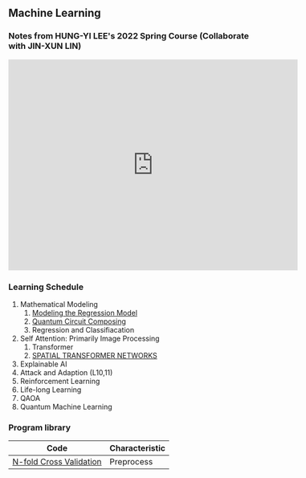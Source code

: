 ## Machine Learning
### Notes from HUNG-YI LEE's 2022 Spring Course (Collaborate with JIN-XUN LIN)
<iframe src="https://slides.com/spiderzoomx/deck-e7901d/embed" width="576" height="420" title="Machine Learning" scrolling="no" frameborder="0" webkitallowfullscreen mozallowfullscreen allowfullscreen></iframe>

### Learning Schedule
1. Mathematical Modeling
   1. [Modeling the Regression Model](MathModel.md)
   2. [Quantum Circuit Composing](../CS/Quantum/Q_Circuit_Composing.md)
   3. Regression and Classifiacation
2. Self Attention: Primarily Image Processing
   1. Transformer
   2. [SPATIAL TRANSFORMER NETWORKS](Spatial.md)
3. Explainable AI
4. Attack and Adaption (L10,11)
5. Reinforcement Learning
6. Life-long Learning
7. QAOA
8. Quantum Machine Learning


### Program library

|Code| Characteristic|
|-|-|
|[N-fold Cross Validation](Nfold.md)|Preprocess|
